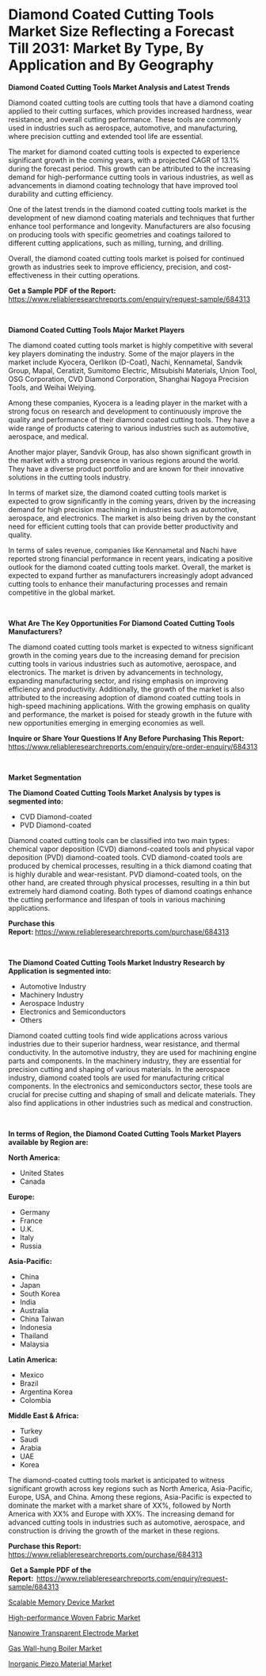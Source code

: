 <p><h1>Diamond Coated Cutting Tools Market Size Reflecting a Forecast Till 2031: Market By Type, By Application and By Geography</h1></p><p><strong>Diamond Coated Cutting Tools Market Analysis and Latest Trends</strong></p>
<p><p>Diamond coated cutting tools are cutting tools that have a diamond coating applied to their cutting surfaces, which provides increased hardness, wear resistance, and overall cutting performance. These tools are commonly used in industries such as aerospace, automotive, and manufacturing, where precision cutting and extended tool life are essential.</p><p>The market for diamond coated cutting tools is expected to experience significant growth in the coming years, with a projected CAGR of 13.1% during the forecast period. This growth can be attributed to the increasing demand for high-performance cutting tools in various industries, as well as advancements in diamond coating technology that have improved tool durability and cutting efficiency.</p><p>One of the latest trends in the diamond coated cutting tools market is the development of new diamond coating materials and techniques that further enhance tool performance and longevity. Manufacturers are also focusing on producing tools with specific geometries and coatings tailored to different cutting applications, such as milling, turning, and drilling.</p><p>Overall, the diamond coated cutting tools market is poised for continued growth as industries seek to improve efficiency, precision, and cost-effectiveness in their cutting operations.</p></p>
<p><strong>Get a Sample PDF of the Report:&nbsp;</strong> <a href="https://www.reliableresearchreports.com/enquiry/request-sample/684313">https://www.reliableresearchreports.com/enquiry/request-sample/684313</a></p>
<p>&nbsp;</p>
<p><strong>Diamond Coated Cutting Tools Major Market Players</strong></p>
<p><p>The diamond coated cutting tools market is highly competitive with several key players dominating the industry. Some of the major players in the market include Kyocera, Oerlikon (D-Coat), Nachi, Kennametal, Sandvik Group, Mapal, Ceratizit, Sumitomo Electric, Mitsubishi Materials, Union Tool, OSG Corporation, CVD Diamond Corporation, Shanghai Nagoya Precision Tools, and Weihai Weiying.</p><p>Among these companies, Kyocera is a leading player in the market with a strong focus on research and development to continuously improve the quality and performance of their diamond coated cutting tools. They have a wide range of products catering to various industries such as automotive, aerospace, and medical.</p><p>Another major player, Sandvik Group, has also shown significant growth in the market with a strong presence in various regions around the world. They have a diverse product portfolio and are known for their innovative solutions in the cutting tools industry.</p><p>In terms of market size, the diamond coated cutting tools market is expected to grow significantly in the coming years, driven by the increasing demand for high precision machining in industries such as automotive, aerospace, and electronics. The market is also being driven by the constant need for efficient cutting tools that can provide better productivity and quality.</p><p>In terms of sales revenue, companies like Kennametal and Nachi have reported strong financial performance in recent years, indicating a positive outlook for the diamond coated cutting tools market. Overall, the market is expected to expand further as manufacturers increasingly adopt advanced cutting tools to enhance their manufacturing processes and remain competitive in the global market.</p></p>
<p>&nbsp;</p>
<p><strong>What Are The Key Opportunities For Diamond Coated Cutting Tools Manufacturers?</strong></p>
<p><p>The diamond coated cutting tools market is expected to witness significant growth in the coming years due to the increasing demand for precision cutting tools in various industries such as automotive, aerospace, and electronics. The market is driven by advancements in technology, expanding manufacturing sector, and rising emphasis on improving efficiency and productivity. Additionally, the growth of the market is also attributed to the increasing adoption of diamond coated cutting tools in high-speed machining applications. With the growing emphasis on quality and performance, the market is poised for steady growth in the future with new opportunities emerging in emerging economies as well.</p></p>
<p><strong>Inquire or Share Your Questions If Any Before Purchasing This Report:</strong> <a href="https://www.reliableresearchreports.com/enquiry/pre-order-enquiry/684313">https://www.reliableresearchreports.com/enquiry/pre-order-enquiry/684313</a></p>
<p>&nbsp;</p>
<p><strong>Market Segmentation</strong></p>
<p><strong>The Diamond Coated Cutting Tools Market Analysis by types is segmented into:</strong></p>
<p><ul><li>CVD Diamond-coated</li><li>PVD Diamond-coated</li></ul></p>
<p><p>Diamond coated cutting tools can be classified into two main types: chemical vapor deposition (CVD) diamond-coated tools and physical vapor deposition (PVD) diamond-coated tools. CVD diamond-coated tools are produced by chemical processes, resulting in a thick diamond coating that is highly durable and wear-resistant. PVD diamond-coated tools, on the other hand, are created through physical processes, resulting in a thin but extremely hard diamond coating. Both types of diamond coatings enhance the cutting performance and lifespan of tools in various machining applications.</p></p>
<p><strong>Purchase this Report:&nbsp;</strong><a href="https://www.reliableresearchreports.com/purchase/684313">https://www.reliableresearchreports.com/purchase/684313</a></p>
<p>&nbsp;</p>
<p><strong>The Diamond Coated Cutting Tools Market Industry Research by Application is segmented into:</strong></p>
<p><ul><li>Automotive Industry</li><li>Machinery Industry</li><li>Aerospace Industry</li><li>Electronics and Semiconductors</li><li>Others</li></ul></p>
<p><p>Diamond coated cutting tools find wide applications across various industries due to their superior hardness, wear resistance, and thermal conductivity. In the automotive industry, they are used for machining engine parts and components. In the machinery industry, they are essential for precision cutting and shaping of various materials. In the aerospace industry, diamond coated tools are used for manufacturing critical components. In the electronics and semiconductors sector, these tools are crucial for precise cutting and shaping of small and delicate materials. They also find applications in other industries such as medical and construction.</p></p>
<p>&nbsp;</p>
<p><strong>In terms of Region, the Diamond Coated Cutting Tools Market Players available by Region are:</strong></p>
<p>
    <p> <strong> North America: </strong>
        <ul>
            <li>United States</li>
            <li>Canada</li>
        </ul>
        </p> 
    <p> <strong> Europe: </strong>
        <ul>
            <li>Germany</li>
            <li>France</li>
            <li>U.K.</li>
            <li>Italy</li>
            <li>Russia</li>
        </ul>
        </p> 
    <p> <strong> Asia-Pacific: </strong>
        <ul>
            <li>China</li>
            <li>Japan</li>
            <li>South Korea</li>
            <li>India</li>
            <li>Australia</li>
            <li>China Taiwan</li>
            <li>Indonesia</li>
            <li>Thailand</li>
            <li>Malaysia</li>
        </ul>
        </p> 
    <p> <strong> Latin America: </strong>
        <ul>
            <li>Mexico</li>
            <li>Brazil</li>
            <li>Argentina Korea</li>
            <li>Colombia</li>
        </ul>
        </p> 
    <p> <strong> Middle East & Africa: </strong>
        <ul>
            <li>Turkey</li>
            <li>Saudi</li>
            <li>Arabia</li>
            <li>UAE</li>
            <li>Korea</li>
        </ul>
    </p>
    </p>
<p><p>The diamond-coated cutting tools market is anticipated to witness significant growth across key regions such as North America, Asia-Pacific, Europe, USA, and China. Among these regions, Asia-Pacific is expected to dominate the market with a market share of XX%, followed by North America with XX% and Europe with XX%. The increasing demand for advanced cutting tools in industries such as automotive, aerospace, and construction is driving the growth of the market in these regions.</p></p>
<p><strong>Purchase this Report: </strong><a href="https://www.reliableresearchreports.com/purchase/684313">https://www.reliableresearchreports.com/purchase/684313</a></p>
<p>&nbsp;<strong>Get a Sample PDF of the Report:&nbsp;&nbsp;</strong><a href="https://www.reliableresearchreports.com/enquiry/request-sample/684313">https://www.reliableresearchreports.com/enquiry/request-sample/684313</a></p>
<p><strong></strong></p>
<p><p><a href="https://view.publitas.com/reportprime-1/scalable-memory-device-market-offer-valuable-insights-into-market-size-market-share-market-trends-and-projections-spanning-from-2024-to-2031/">Scalable Memory Device Market</a></p><p><a href="https://glittery-fuchsia-86a.notion.site/High-performance-Woven-Fabric-Market-Size-Reflecting-a-Forecast-Till-2031-Market-By-Type-By-Applic-300115a54b5e447a82dd25a5080a2664">High-performance Woven Fabric Market</a></p><p><a href="https://view.publitas.com/reportprime-1/nanowire-transparent-electrode-market-research-report-unlocks-analysis-on-the-market-financial-status-market-size-and-market-revenue-upto-2031/">Nanowire Transparent Electrode Market</a></p><p><a href="https://acidic-farm-354.notion.site/Gas-Wall-hung-Boiler-Market-Dynamics-2024-2031-Also-about-Its-Market-Trends-Projections-and-Oppor-498fac7950474f2b9e6acf38a787189b">Gas Wall-hung Boiler Market</a></p><p><a href="https://glittery-fuchsia-86a.notion.site/Inorganic-Piezo-Material-Market-Size-and-Growth-Market-Segmentation-Regional-and-Country-Breakdown-7064e686921343adbe4d0287313575b4">Inorganic Piezo Material Market</a></p></p>